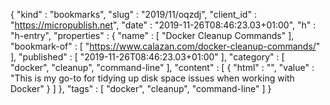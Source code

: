{
  "kind" : "bookmarks",
  "slug" : "2019/11/oqzdj",
  "client_id" : "https://micropublish.net",
  "date" : "2019-11-26T08:46:23.03+01:00",
  "h" : "h-entry",
  "properties" : {
    "name" : [ "Docker Cleanup Commands" ],
    "bookmark-of" : [ "https://www.calazan.com/docker-cleanup-commands/" ],
    "published" : [ "2019-11-26T08:46:23.03+01:00" ],
    "category" : [ "docker", "cleanup", "command-line" ],
    "content" : [ {
      "html" : "",
      "value" : "This is my go-to for tidying up disk space issues when working with Docker"
    } ]
  },
  "tags" : [ "docker", "cleanup", "command-line" ]
}

